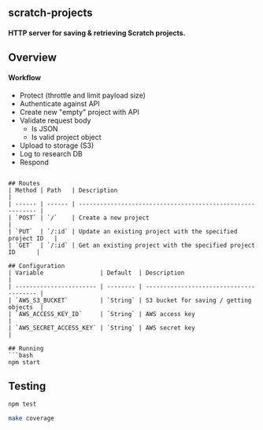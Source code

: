 ## scratch-projects
#### HTTP server for saving & retrieving Scratch projects.

## Overview

#### Workflow
- Protect (throttle and limit payload size)
- Authenticate against API
- Create new "empty" project with API
- Validate request body
    - Is JSON
    - Is valid project object
- Upload to storage (S3)
- Log to research DB
- Respond
```

## Routes
| Method | Path   | Description                                                |
| ------ | ------ | ---------------------------------------------------------- |
| `POST` | `/`    | Create a new project                                       |
| `PUT`  | `/:id` | Update an existing project with the specified project ID   |
| `GET`  | `/:id` | Get an existing project with the specified project ID      |

## Configuration
| Variable                | Default  | Description                             |
| ----------------------- | -------- | --------------------------------------- |
| `AWS_S3_BUCKET`         | `String` | S3 bucket for saving / getting objects  |
| `AWS_ACCESS_KEY_ID`     | `String` | AWS access key                          |
| `AWS_SECRET_ACCESS_KEY` | `String` | AWS secret key                          |

## Running
```bash
npm start
```

## Testing
```bash
npm test
```

```bash
make coverage
```
